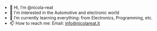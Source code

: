 

- 👋 Hi, I’m @nicola-reat
- 👀 I'm interested in the Automotive and electronic world
- 🌱 I’m currently learning everything: from Electronics, Programming, etc.
- 📫 How to reach me: Email: info@nicolareat.it

